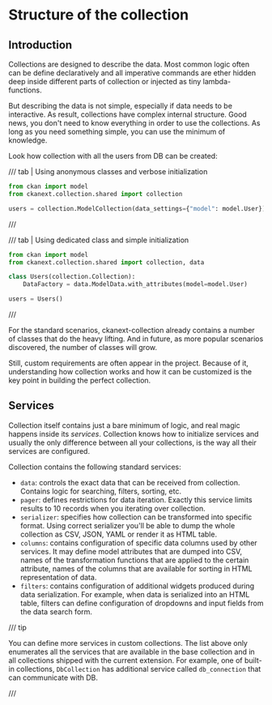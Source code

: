 # Structure of the collection

## Introduction

Collections are designed to describe the data. Most common logic often can be
define declaratively and all imperative commands are ether hidden deep inside
different parts of collection or injected as tiny lambda-functions.

But describing the data is not simple, especially if data needs to be
interactive. As result, collections have complex internal structure. Good news,
you don't need to know everything in order to use the collections. As long as
you need something simple, you can use the minimum of knowledge.

Look how collection with all the users from DB can be created:

/// tab | Using anonymous classes and verbose initialization
```python
from ckan import model
from ckanext.collection.shared import collection

users = collection.ModelCollection(data_settings={"model": model.User})

```
///

/// tab | Using dedicated class and simple initialization
```python
from ckan import model
from ckanext.collection.shared import collection, data

class Users(collection.Collection):
    DataFactory = data.ModelData.with_attributes(model=model.User)

users = Users()
```
///

For the standard scenarios, ckanext-collection already contains a number of
classes that do the heavy lifting. And in future, as more popular scenarios
discovered, the number of classes will grow.

Still, custom requirements are often appear in the project. Because of it,
understanding how collection works and how it can be customized is the key
point in building the perfect collection.

## Services

Collection itself contains just a bare minimum of logic, and real magic happens
inside its *services*. Collection knows how to initialize services and usually
the only difference between all your collections, is the way all their services
are configured.

Collection contains the following standard services:

* `data`: controls the exact data that can be received from
  collection. Contains logic for searching, filters, sorting, etc.
* `pager`: defines restrictions for data iteration. Exactly this service limits
  results to 10 records when you iterating over collection.
* `serializer`: specifies how collection can be transformed into specific
  format. Using correct serializer you'll be able to dump the whole collection
  as CSV, JSON, YAML or render it as HTML table.
* `columns`: contains configuration of specific data columns used by other
  services. It may define model attributes that are dumped into CSV, names of
  the transformation functions that are applied to the certain attribute, names
  of the columns that are available for sorting in HTML representation of data.
* `filters`: contains configuration of additional widgets produced during data
  serialization. For example, when data is serialized into an HTML table,
  filters can define configuration of dropdowns and input fields from the data
  search form.

/// tip

You can define more services in custom collections. The list above only
enumerates all the services that are available in the base collection and in
all collections shipped with the current extension. For example, one of
built-in collections, `DbCollection` has additional service called
`db_connection` that can communicate with DB.

///
